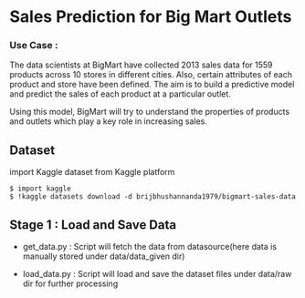 # Sales Prediction for Big Mart Outlets

### Use Case : 
The data scientists at BigMart have collected 2013 sales data for 1559 products across 10 stores in different cities. Also, certain attributes of each product and store have been defined. The aim is to build a predictive model and predict the sales of each product at a particular outlet.

Using this model, BigMart will try to understand the properties of products and outlets which play a key role in increasing sales.

## Dataset 
import Kaggle dataset from Kaggle platform

```
$ import kaggle
$ !kaggle datasets download -d brijbhushannanda1979/bigmart-sales-data
```

## Stage 1 : Load and Save Data 

- get_data.py : Script will fetch the data from datasource(here data is manually stored under data/data_given dir)

- load_data.py : Script will load and save the dataset files under data/raw dir for further processing 


